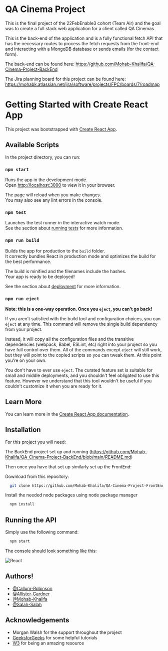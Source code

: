 # QA Cinema Project

This is the final project of the 22FebEnable3 cohort (Team Air) and the goal was to create a
full stack web application for a client called QA Cinemas

This is the back-end of the application and is a fully functional fetch API that has the necessary
routes to process the fetch requests from the front-end and interacting with a MongoDB database or sends
emails (for the contact form).

The back-end can be found here: https://github.com/Mohab-Khalifa/QA-Cinema-Project-BackEnd

The Jira planning board for this project can be found here: https://mohabk.atlassian.net/jira/software/projects/FPC/boards/7/roadmap

# Getting Started with Create React App

This project was bootstrapped with [Create React App](https://github.com/facebook/create-react-app).

## Available Scripts

In the project directory, you can run:

### `npm start`

Runs the app in the development mode.\
Open [http://localhost:3000](http://localhost:3000) to view it in your browser.

The page will reload when you make changes.\
You may also see any lint errors in the console.

### `npm test`

Launches the test runner in the interactive watch mode.\
See the section about [running tests](https://facebook.github.io/create-react-app/docs/running-tests) for more information.

### `npm run build`

Builds the app for production to the `build` folder.\
It correctly bundles React in production mode and optimizes the build for the best performance.

The build is minified and the filenames include the hashes.\
Your app is ready to be deployed!

See the section about [deployment](https://facebook.github.io/create-react-app/docs/deployment) for more information.

### `npm run eject`

**Note: this is a one-way operation. Once you `eject`, you can't go back!**

If you aren't satisfied with the build tool and configuration choices, you can `eject` at any time. This command will remove the single build dependency from your project.

Instead, it will copy all the configuration files and the transitive dependencies (webpack, Babel, ESLint, etc) right into your project so you have full control over them. All of the commands except `eject` will still work, but they will point to the copied scripts so you can tweak them. At this point you're on your own.

You don't have to ever use `eject`. The curated feature set is suitable for small and middle deployments, and you shouldn't feel obligated to use this feature. However we understand that this tool wouldn't be useful if you couldn't customize it when you are ready for it.

## Learn More

You can learn more in the [Create React App documentation](https://facebook.github.io/create-react-app/docs/getting-started).



## Installation

For this project you will need:

 The BackEnd project set up and running (https://github.com/Mohab-Khalifa/QA-Cinema-Project-BackEnd/blob/main/README.md)
 
 Then once you have that set up similarly set up the FrontEnd:

Download from this repository:
```bash
  git clone https://github.com/Mohab-Khalifa/QA-Cinema-Project-FrontEnd
```


Install the needed node packages using node package manager
```bash
  npm install
```



## Running the API

Simply use the following command:

```bash
  npm start
```

The console should look something like this:

![React](https://user-images.githubusercontent.com/100781000/170706334-4af34b7c-b7b5-4ccf-989a-55c1b56991c7.png)


## Authors!


- [@Callum-Robinson](https://github.com/Callum-Robinson)
- [@Allister-Gardner](https://github.com/awggardner)
- [@Mohab-Khalifa](https://github.com/Mohab-Khalifa)
- [@Salah-Salah](https://github.com/SalahS49)


## Acknowledgements

 - Morgan Walsh for the support throughout the project
 - [GeeksforGeeks](https://www.geeksforgeeks.org/) for some helpful tutorials
 - [W3](https://www.w3schools.com/) for being an amazing resource
